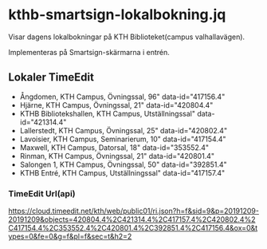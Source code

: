 # kthb-smartsign-lokalbokning.jq

Visar dagens lokalbokningar på KTH Biblioteket(campus valhallavägen).

Implementeras på Smartsign-skärmarna i entrén.

## Lokaler TimeEdit
- Ångdomen, KTH Campus, Övningssal, 96" data-id="417156.4"
- Hjärne, KTH Campus, Övningssal, 21" data-id="420804.4"
- KTHB Bibliotekshallen, KTH Campus, Utställningssal" data-id="421314.4"
- Lallerstedt, KTH Campus, Övningssal, 25" data-id="420802.4"
- Lavoisier, KTH Campus, Seminarierum, 10" data-id="417154.4"
- Maxwell, KTH Campus, Datorsal, 18" data-id="353552.4"
- Rinman, KTH Campus, Övningssal, 21" data-id="420801.4"
- Salongen 1, KTH Campus, Övningssal, 50" data-id="392851.4"
- KTHB Entré, KTH Campus, Utställningssal" data-id="417157.4"

### TimeEdit Url(api)
https://cloud.timeedit.net/kth/web/public01/ri.json?h=f&sid=9&p=20191209-20191209&objects=420804.4%2C421314.4%2C417157.4%2C420802.4%2C417154.4%2C353552.4%2C420801.4%2C392851.4%2C417156.4&ox=0&types=0&fe=0&g=f&pl=f&sec=t&h2=2